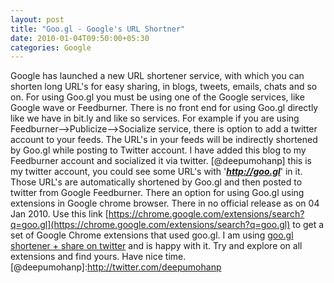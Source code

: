 ```yaml
---
layout: post
title: "Goo.gl - Google's URL Shortner"
date: 2010-01-04T09:50:00+05:30
categories: Google
---
```

Google has launched a new URL shortener service, with which you can shorten long URL's for easy sharing, in blogs, tweets, emails, chats and so on. For using Goo.gl you must be using one of the Google services, like Google wave or Feedburner. There is no front end for using Goo.gl directly like we have in bit.ly and like so services.
For example if you are using Feedburner--&gt;Publicize--&gt;Socialize service, there is option to add a twitter account to your feeds. The URL's in your feeds will be indirectly shortened by Goo.gl while posting to Twitter account.
I have added this blog to my Feedburner account and socialized it via twitter. [@deepumohanp] this is my twitter account, you could see some URL's with '***http://goo.gl***' in it. Those URL's are automatically shortened by Goo.gl and then posted to twitter from Google Feedburner.
There an option for using Goo.gl using extensions in Google chrome browser. There in no official release as on 04 Jan 2010. Use this link
[https://chrome.google.com/extensions/search?q=goo.gl](https://chrome.google.com/extensions/search?q=goo.gl) to get a set of Google Chrome extensions that used goo.gl. I am using [goo.gl shortener + share on twitter](https://chrome.google.com/extensions/detail/fdndabnoclcmkbdgakdhdpjghagfnapj) and is happy with it. Try and explore on all extensions and find yours.
Have nice time.
[@deepumohanp]:http://twitter.com/deepumohanp
